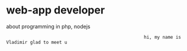# web-app developer
about programming in php, nodejs



                                                        hi, my name is Vladimir glad to meet u 
